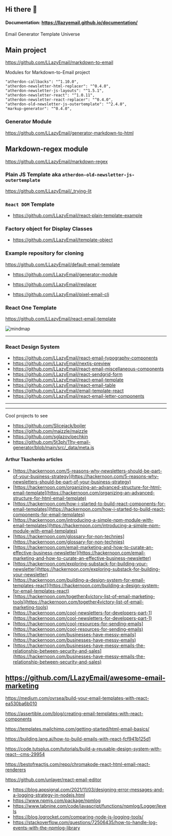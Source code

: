 ## Hi there 👋


#### Documentation: https://llazyemail.github.io/documentation/

<!--

**Here are some ideas to get you started:**

🙋‍♀️ A short introduction - what is your organization all about?
🌈 Contribution guidelines - how can the community get involved?
👩‍💻 Useful resources - where can the community find your docs? Is there anything else the community should know?
🍿 Fun facts - what does your team eat for breakfast?

-->


Email Generator Template Universe


## Main project
https://github.com/LLazyEmail/markdown-to-email

Modules for Markdown-to-Email project

```
"atherdon-callbacks": "^1.10.0",
"atherdon-newsletter-html-replacer": "^0.4.0",
"atherdon-newsletter-js-layouts": "^1.5.1",
"atherdon-newsletter-react": "^1.0.11",
"atherdon-newsletter-react-replacer": "^0.4.0",
"atherdon-old-newsletter-js-outertemplate": "^2.4.0",
"markup-generator": "^0.4.0",
```


### Generator Module
https://github.com/LLazyEmail/generator-markdown-to-html

## Markdown-regex module
https://github.com/LLazyEmail/markdown-regex

### Plain JS Template aka `atherdon-old-newsletter-js-outertemplate`
https://github.com/LLazyEmail/_trying-lit

### `React DOM` Template 
- https://github.com/LLazyEmail/react-plain-template-example

### Factory object for Display Classes
-  https://github.com/LLazyEmail/template-object


### Example repository for cloning
https://github.com/LLazyEmail/default-email-template

- https://github.com/LLazyEmail/generator-module

- https://github.com/LLazyEmail/replacer

- https://github.com/LLazyEmail/pixel-email-cli



### React One Template
https://github.com/LLazyEmail/react-email-template





![mindmap](https://github.com/atherdon/markdown-to-email/blob/main/MindMap1.png?raw=true)

---

### React Design System

- https://github.com/LLazyEmail/react-email-typography-components
- https://github.com/LLazyEmail/nextjs-preview
- https://github.com/LLazyEmail/react-email-miscellaneous-components
- https://github.com/LLazyEmail/react-sendgrid-form
- https://github.com/LLazyEmail/react-email-template
- https://github.com/LLazyEmail/react-email-table
- https://github.com/LLazyEmail/email-template-react
- https://github.com/LLazyEmail/react-email-letter-components

---




----
Cool projects to see

- https://github.com/Slicejack/bojler
- https://github.com/maizzle/maizzle
- https://github.com/sglazov/pechkin
- https://github.com/5t3ph/11ty-email-generator/blob/main/src/_data/meta.js



#### Arthur Tkachenko articles

* [https://hackernoon.com/5-reasons-why-newsletters-should-be-part-of-your-business-strategy](https://hackernoon.com/5-reasons-why-newsletters-should-be-part-of-your-business-strategy)
* [https://hackernoon.com/organizing-an-advanced-structure-for-html-email-template](https://hackernoon.com/organizing-an-advanced-structure-for-html-email-template)
* [https://hackernoon.com/how-i-started-to-build-react-components-for-email-templates](https://hackernoon.com/how-i-started-to-build-react-components-for-email-templates)
* [https://hackernoon.com/introducing-a-simple-npm-module-with-email-templates](https://hackernoon.com/introducing-a-simple-npm-module-with-email-templates)
* [https://hackernoon.com/glossary-for-non-technies](https://hackernoon.com/glossary-for-non-technies)
* [https://hackernoon.com/email-marketing-and-how-to-curate-an-effective-business-newsletter](https://hackernoon.com/email-marketing-and-how-to-curate-an-effective-business-newsletter)
* [https://hackernoon.com/exploring-substack-for-building-your-newsletter](https://hackernoon.com/exploring-substack-for-building-your-newsletter)
* [https://hackernoon.com/building-a-design-system-for-email-templates-react](https://hackernoon.com/building-a-design-system-for-email-templates-react)
* [https://hackernoon.com/together4victory-list-of-email-marketing-tools](https://hackernoon.com/together4victory-list-of-email-marketing-tools)
* [https://hackernoon.com/cool-newsletters-for-developers-part-1](https://hackernoon.com/cool-newsletters-for-developers-part-1)
* [https://hackernoon.com/cool-resources-for-sending-emails](https://hackernoon.com/cool-resources-for-sending-emails)
* [https://hackernoon.com/businesses-have-messy-emails](https://hackernoon.com/businesses-have-messy-emails)
* [https://hackernoon.com/businesses-have-messy-emails-the-relationship-between-security-and-sales](https://hackernoon.com/businesses-have-messy-emails-the-relationship-between-security-and-sales)

https://github.com/LLazyEmail/awesome-email-marketing
---

https://medium.com/ovrsea/build-your-email-templates-with-react-ea530ba6b010

https://assertible.com/blog/creating-email-templates-with-react-components

https://templates.mailchimp.com/getting-started/html-email-basics/

https://building.lang.ai/how-to-build-emails-with-react-fcf941b125d1

https://code.tutsplus.com/tutorials/build-a-reusable-design-system-with-react--cms-29954

https://bestofreactjs.com/repo/chromakode-react-html-email-react-renderers

https://github.com/unlayer/react-email-editor


- https://blog.appsignal.com/2021/11/03/designing-error-messages-and-a-logging-strategy-in-nodejs.html
- https://www.npmjs.com/package/npmlog
- https://www.tabnine.com/code/javascript/functions/npmlog/Logger/levels
- https://blog.logrocket.com/comparing-node-js-logging-tools/
- https://stackoverflow.com/questions/72506435/how-to-handle-log-events-with-the-npmlog-library
